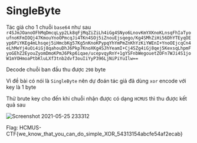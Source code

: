 # SingleByte
Tác giả cho 1 chuỗi `base64` như sau `r4SJmJOanoOFhMqDmcqLyp2Lk8qFjMqZiZiLh4iGg4SNyo6LnovKmYXKnoKLnsqFhIaTyoufnoKFmIOQj47KmouYnoOPmcqJi4TKn4SOj5iZnouEjsqego/Kg4SMhZiHi56DhYTEyqOEyp6PiYKEg4mLhsqej5iHmcbKg57Kg5nKnoKPypqYhYmPmZnKhYzKiYWEnI+YnoOEjcqCn4eLhMeYj4uOi4iGj8qahouDhJ6Pkp7KnoXKg4SJhYeamI+Cj4SZg4iGj8qej5KexsqLhpmFyoGEhZ2EyouZyomDmoKPmJ6Pkp6iqae/ucepvqyRnY+1gYSFnbWegouetZOFn7WJi4S1joW1mYOHmoaPtbKluLXf3tnb2dvf3ouIiYyP396LjNiPiYuIlw==`

Decode chuỗi ban đầu thu được `298` byte

Vì đề bài có nói là `SingleByte` nên dự đoán tác giả đã dùng `xor` encode với key là 1 byte

Thử brute key cho đến khi chuỗi nhận được có dạng `HCMUS` thì thu được kết quả sau

![Screenshot 2021-05-25 233312](https://user-images.githubusercontent.com/41907864/119535349-13dcd500-bdb2-11eb-9ccf-51ab8733d6e7.png)

Flag: HCMUS-CTF{we_know_that_you_can_do_simple_XOR_54313154abcfe54af2ecab}